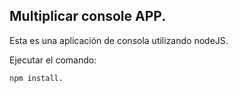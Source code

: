 ## Multiplicar console APP.

Esta es una aplicación de consola utilizando nodeJS.

Ejecutar el comando:

```
npm install.
```